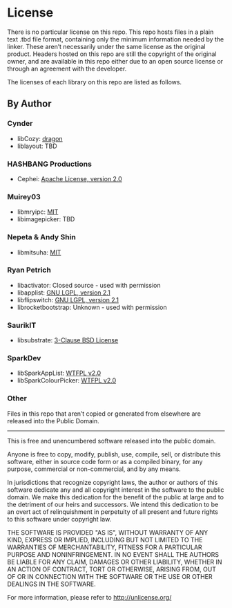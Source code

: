 # License
There is no particular license on this repo. This repo hosts files in a plain text .tbd file format, containing only the minimum information needed by the linker. These aren’t necessarily under the same license as the original product. Headers hosted on this repo are still the copyright of the original owner, and are available in this repo either due to an open source license or through an agreement with the developer.

The licenses of each library on this repo are listed as follows.

## By Author
### Cynder
* libCozy: [dragon](https://github.com/cxnder/libCozy/blob/master/LICENSE)
* liblayout: TBD

### HASHBANG Productions
* Cephei: [Apache License, version 2.0](https://github.com/hbang/libcephei/blob/master/LICENSE.md)

### Muirey03
* libmryipc: [MIT](https://github.com/Muirey03/MRYIPC/blob/master/LICENSE)
* libimagepicker: TBD

### Nepeta & Andy Shin
* libmitsuha: [MIT](https://github.com/kritanta-ios-tweaks/StatusViz/blob/master/libmitsuha/LICENSE)

### Ryan Petrich
* libactivator: Closed source - used with permission
* libapplist: [GNU LGPL, version 2.1](https://github.com/rpetrich/AppList/blob/master/LICENSE)
* libflipswitch: [GNU LGPL, version 2.1](https://github.com/a3tweaks/Flipswitch/blob/master/LICENSE)
* librocketbootstrap: Unknown - used with permission

### SaurikIT
* libsubstrate: [3-Clause BSD License](https://opensource.org/licenses/BSD-3-Clause)

### SparkDev
* libSparkAppList: [WTFPL v2.0](https://github.com/SparkDev97/libSparkAppList/blob/master/LICENSE.md)
* libSparkColourPicker: [WTFPL v2.0](https://github.com/SparkDev97/libSparkColourPicker/blob/master/LICENSE.md)

### Other
Files in this repo that aren’t copied or generated from elsewhere are released into the Public Domain.

---

This is free and unencumbered software released into the public domain.

Anyone is free to copy, modify, publish, use, compile, sell, or
distribute this software, either in source code form or as a compiled
binary, for any purpose, commercial or non-commercial, and by any
means.

In jurisdictions that recognize copyright laws, the author or authors
of this software dedicate any and all copyright interest in the
software to the public domain. We make this dedication for the benefit
of the public at large and to the detriment of our heirs and
successors. We intend this dedication to be an overt act of
relinquishment in perpetuity of all present and future rights to this
software under copyright law.

THE SOFTWARE IS PROVIDED "AS IS", WITHOUT WARRANTY OF ANY KIND,
EXPRESS OR IMPLIED, INCLUDING BUT NOT LIMITED TO THE WARRANTIES OF
MERCHANTABILITY, FITNESS FOR A PARTICULAR PURPOSE AND NONINFRINGEMENT.
IN NO EVENT SHALL THE AUTHORS BE LIABLE FOR ANY CLAIM, DAMAGES OR
OTHER LIABILITY, WHETHER IN AN ACTION OF CONTRACT, TORT OR OTHERWISE,
ARISING FROM, OUT OF OR IN CONNECTION WITH THE SOFTWARE OR THE USE OR
OTHER DEALINGS IN THE SOFTWARE.

For more information, please refer to <http://unlicense.org/>

